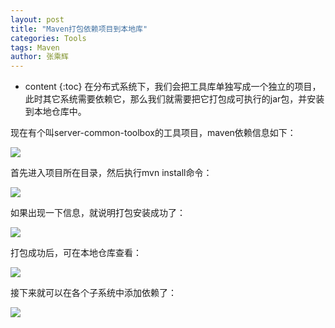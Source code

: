 ```yaml
---
layout: post
title: "Maven打包依赖项目到本地库"
categories: Tools
tags: Maven
author: 张乘辉
---
```


* content
{:toc}
在分布式系统下，我们会把工具库单独写成一个独立的项目，此时其它系统需要依赖它，那么我们就需要把它打包成可执行的jar包，并安装到本地仓库中。









现在有个叫server-common-toolbox的工具项目，maven依赖信息如下：

![](https://gitee.com/objcoding/md-picture/raw/master/img/maven4.png)

首先进入项目所在目录，然后执行mvn install命令：

![](https://gitee.com/objcoding/md-picture/raw/master/img/maven1.png)

如果出现一下信息，就说明打包安装成功了：

![](https://gitee.com/objcoding/md-picture/raw/master/img/maven2.png)

打包成功后，可在本地仓库查看：

![](https://gitee.com/objcoding/md-picture/raw/master/img/maven3.png)

接下来就可以在各个子系统中添加依赖了：

![](https://gitee.com/objcoding/md-picture/raw/master/img/maven5.png)